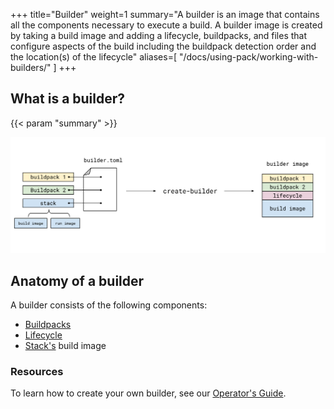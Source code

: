 +++
title="Builder"
weight=1
summary="A builder is an image that contains all the components necessary to execute a build. A builder image is created by taking a build image and adding a lifecycle, buildpacks, and files that configure aspects of the build including the buildpack detection order and the location(s) of the lifecycle"
aliases=[
    "/docs/using-pack/working-with-builders/"
]
+++

## What is a builder?

{{< param "summary" >}}

![create-builder diagram](/docs/concepts/components/create-builder.svg)

## Anatomy of a builder

A builder consists of the following components:

* [Buildpacks][buildpack]
* [Lifecycle][lifecycle]   
* [Stack's][stack] build image   

### Resources

To learn how to create your own builder, see our [Operator's Guide][operator-guide].

[builder-config]: /docs/reference/builder-config/
[operator-guide]: /docs/operator-guide/
[buildpack]: /docs/concepts/components/buildpack/
[lifecycle]: /docs/concepts/components/lifecycle/
[stack]: /docs/concepts/components/stack/
